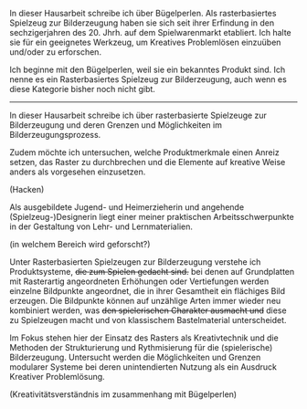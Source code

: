 In dieser Hausarbeit schreibe ich über Bügelperlen. Als rasterbasiertes Spielzeug zur Bilderzeugung haben sie sich seit ihrer Erfindung in den sechzigerjahren des 20. Jhrh. auf dem Spielwarenmarkt etabliert. Ich halte sie für ein geeignetes Werkzeug, um Kreatives Problemlösen einzuüben und/oder zu erforschen.

Ich beginne mit den Bügelperlen, weil sie ein bekanntes Produkt sind. Ich nenne es ein Rasterbasiertes Spielzeug zur Bilderzeugung, auch wenn es diese Kategorie bisher noch nicht gibt.

-----------------------------

In dieser Hausarbeit schreibe ich über rasterbasierte Spielzeuge zur Bilderzeugung und deren Grenzen und Möglichkeiten im Bilderzeugungsprozess. 


Zudem möchte ich untersuchen, welche Produktmerkmale einen Anreiz setzen, das Raster zu durchbrechen und die Elemente auf kreative Weise anders als vorgesehen einzusetzen.

(Hacken)

Als ausgebildete Jugend- und Heimerzieherin und angehende (Spielzeug-)Designerin liegt einer meiner praktischen Arbeitsschwerpunkte in der Gestaltung von Lehr- und Lernmaterialien. 

(in welchem Bereich wird geforscht?)

Unter Rasterbasierten Spielzeugen zur Bilderzeugung verstehe ich Produktsysteme, ~~die zum Spielen gedacht sind.~~ bei denen auf Grundplatten mit Rasterartig angeordneten Erhöhungen oder Vertiefungen werden einzelne Bildpunkte angeordnet, die in ihrer Gesamtheit ein flächiges Bild erzeugen. Die Bildpunkte können auf unzählige Arten immer wieder neu kombiniert werden, was ~~den spielerischen Charakter ausmacht und~~ diese zu Spielzeugen macht und von klassischem Bastelmaterial unterscheidet.

Im Fokus stehen hier der Einsatz des Rasters als Kreativtechnik und die Methoden der Strukturierung und Rythmisierung für die (spielerische) Bilderzeugung. Untersucht werden die Möglichkeiten und Grenzen modularer Systeme bei deren unintendierten Nutzung als ein Ausdruck Kreativer Problemlösung.

(Kreativitätsverständnis im zusammenhang mit Bügelperlen)

